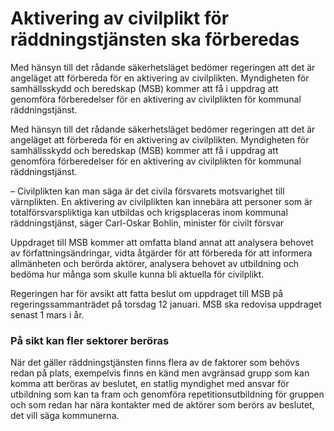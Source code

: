 # Aktivering av civilplikt för räddningstjänsten ska förberedas

Med hänsyn till det rådande säkerhetsläget bedömer regeringen att det är angeläget att förbereda för en aktivering av civilplikten. Myndigheten för samhällsskydd och beredskap (MSB) kommer att få i uppdrag att genomföra förberedelser för en aktivering av civilplikten för kommunal räddningstjänst.

Med hänsyn till det rådande säkerhetsläget bedömer regeringen att det är angeläget att förbereda för en aktivering av civilplikten. Myndigheten för samhällsskydd och beredskap (MSB) kommer att få i uppdrag att genomföra förberedelser för en aktivering av civilplikten för kommunal räddningstjänst.

– Civilplikten kan man säga är det civila försvarets motsvarighet till värnplikten. En aktivering av civilplikten kan innebära att personer som är totalförsvarspliktiga kan utbildas och krigsplaceras inom kommunal räddningstjänst, säger Carl-Oskar Bohlin, minister för civilt försvar

Uppdraget till MSB kommer att omfatta bland annat att analysera behovet av författningsändringar, vidta åtgärder för att förbereda för att informera allmänheten och berörda aktörer, analysera behovet av utbildning och bedöma hur många som skulle kunna bli aktuella för civilplikt.

Regeringen har för avsikt att fatta beslut om uppdraget till MSB på regeringssammanträdet på torsdag 12 januari. MSB ska redovisa uppdraget senast 1 mars i år.

### På sikt kan fler sektorer beröras

När det gäller räddningstjänsten finns flera av de faktorer som behövs redan på plats, exempelvis finns en känd men avgränsad grupp som kan komma att beröras av beslutet, en statlig myndighet med ansvar för utbildning som kan ta fram och genomföra repetitionsutbildning för gruppen och som redan har nära kontakter med de aktörer som berörs av beslutet, det vill säga kommunerna.
